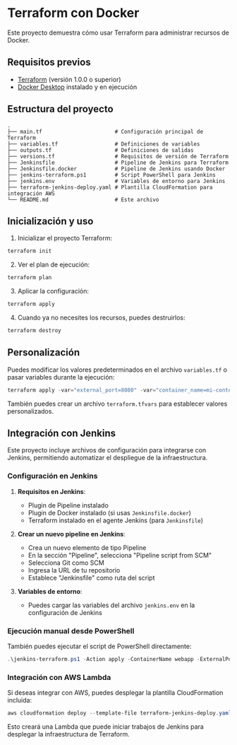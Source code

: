 # Terraform con Docker

Este proyecto demuestra cómo usar Terraform para administrar recursos de Docker.

## Requisitos previos

- [Terraform](https://www.terraform.io/downloads.html) (versión 1.0.0 o superior)
- [Docker Desktop](https://www.docker.com/products/docker-desktop) instalado y en ejecución

## Estructura del proyecto

```
.
├── main.tf                       # Configuración principal de Terraform
├── variables.tf                  # Definiciones de variables
├── outputs.tf                    # Definiciones de salidas
├── versions.tf                   # Requisitos de versión de Terraform
├── Jenkinsfile                   # Pipeline de Jenkins para Terraform
├── Jenkinsfile.docker            # Pipeline de Jenkins usando Docker
├── jenkins-terraform.ps1         # Script PowerShell para Jenkins
├── jenkins.env                   # Variables de entorno para Jenkins
├── terraform-jenkins-deploy.yaml # Plantilla CloudFormation para integración AWS
└── README.md                     # Este archivo
```

## Inicialización y uso

1. Inicializar el proyecto Terraform:

```powershell
terraform init
```

2. Ver el plan de ejecución:

```powershell
terraform plan
```

3. Aplicar la configuración:

```powershell
terraform apply
```

4. Cuando ya no necesites los recursos, puedes destruirlos:

```powershell
terraform destroy
```

## Personalización

Puedes modificar los valores predeterminados en el archivo `variables.tf` o pasar variables durante la ejecución:

```powershell
terraform apply -var="external_port=8080" -var="container_name=mi-contenedor"
```

También puedes crear un archivo `terraform.tfvars` para establecer valores personalizados.

## Integración con Jenkins

Este proyecto incluye archivos de configuración para integrarse con Jenkins, permitiendo automatizar el despliegue de la infraestructura.

### Configuración en Jenkins

1. **Requisitos en Jenkins**:
   - Plugin de Pipeline instalado
   - Plugin de Docker instalado (si usas `Jenkinsfile.docker`)
   - Terraform instalado en el agente Jenkins (para `Jenkinsfile`)

2. **Crear un nuevo pipeline en Jenkins**:
   - Crea un nuevo elemento de tipo Pipeline
   - En la sección "Pipeline", selecciona "Pipeline script from SCM"
   - Selecciona Git como SCM
   - Ingresa la URL de tu repositorio
   - Establece "Jenkinsfile" como ruta del script

3. **Variables de entorno**:
   - Puedes cargar las variables del archivo `jenkins.env` en la configuración de Jenkins

### Ejecución manual desde PowerShell

También puedes ejecutar el script de PowerShell directamente:

```powershell
.\jenkins-terraform.ps1 -Action apply -ContainerName webapp -ExternalPort 8080 -ImageName nginx:alpine
```

### Integración con AWS Lambda

Si deseas integrar con AWS, puedes desplegar la plantilla CloudFormation incluida:

```powershell
aws cloudformation deploy --template-file terraform-jenkins-deploy.yaml --stack-name terraform-jenkins-integration --capabilities CAPABILITY_IAM
```

Esto creará una Lambda que puede iniciar trabajos de Jenkins para desplegar la infraestructura de Terraform.
